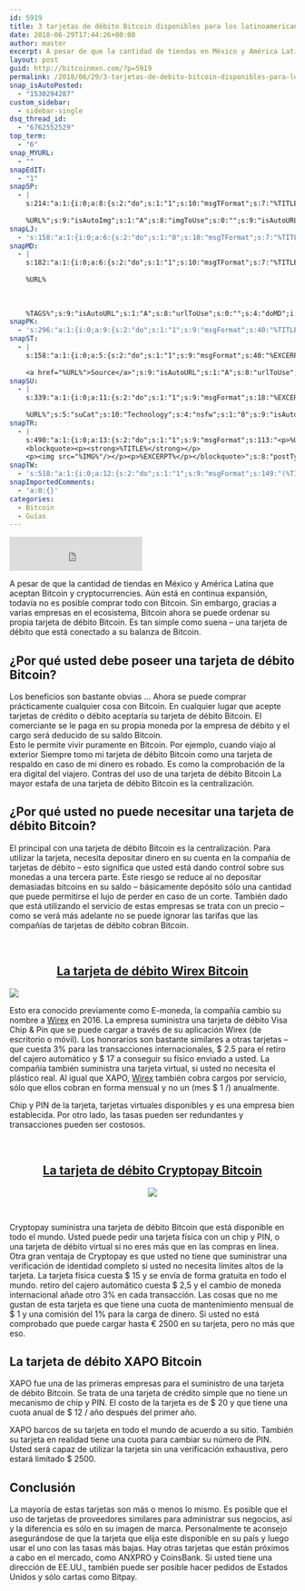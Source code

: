 ```yaml
---
id: 5919
title: 3 tarjetas de débito Bitcoin disponibles para los latinoamericanos
date: 2018-06-29T17:44:26+00:00
author: master
excerpt: A pesar de que la cantidad de tiendas en México y América Latina que aceptan Bitcoin y cryptocurrencies. Aún está en continua expansión, todavía no es posible comprar todo con Bitcoin
layout: post
guid: http://bitcoinmxn.com/?p=5919
permalink: /2018/06/29/3-tarjetas-de-debito-bitcoin-disponibles-para-los-latinoamericanos/
snap_isAutoPosted:
  - "1530294287"
custom_sidebar:
  - sidebar-single
dsq_thread_id:
  - "6762552529"
top_term:
  - "6"
snap_MYURL:
  - ""
snapEdIT:
  - "1"
snap5P:
  - |
    s:214:"a:1:{i:0;a:8:{s:2:"do";s:1:"1";s:10:"msgTFormat";s:7:"%TITLE%";s:9:"msgFormat";s:18:"%EXCERPT%
    
    %URL%";s:9:"isAutoImg";s:1:"A";s:8:"imgToUse";s:0:"";s:9:"isAutoURL";s:1:"A";s:8:"urlToUse";s:0:"";s:4:"do5P";i:0;}}";
snapLJ:
  - 's:158:"a:1:{i:0;a:6:{s:2:"do";s:1:"0";s:10:"msgTFormat";s:7:"%TITLE%";s:9:"msgFormat";s:9:"%EXCERPT%";s:9:"isAutoURL";s:1:"A";s:8:"urlToUse";s:0:"";s:4:"doLJ";i:0;}}";'
snapMD:
  - |
    s:182:"a:1:{i:0;a:6:{s:2:"do";s:1:"1";s:10:"msgTFormat";s:7:"%TITLE%";s:9:"msgFormat";s:32:"%EXCERPT%
    
    %URL%
    
    
    
    %TAGS%";s:9:"isAutoURL";s:1:"A";s:8:"urlToUse";s:0:"";s:4:"doMD";i:0;}}";
snapPK:
  - 's:296:"a:1:{i:0;a:9:{s:2:"do";s:1:"1";s:9:"msgFormat";s:40:"%TITLE% - %URL% #bitcoin #mexico #crypto";s:9:"isAutoURL";s:1:"A";s:8:"urlToUse";s:0:"";s:4:"doPK";i:0;s:8:"isPosted";s:1:"1";s:4:"pgID";i:1380722762;s:7:"postURL";s:30:"https://www.plurk.com/p/mu1oi2";s:5:"pDate";s:19:"2018-06-29 17:44:31";}}";'
snapST:
  - |
    s:158:"a:1:{i:0;a:5:{s:2:"do";s:1:"1";s:9:"msgFormat";s:40:"%EXCERPT%
    
    <a href="%URL%">Source</a>";s:9:"isAutoURL";s:1:"A";s:8:"urlToUse";s:0:"";s:4:"doST";i:0;}}";
snapSU:
  - |
    s:339:"a:1:{i:0;a:11:{s:2:"do";s:1:"1";s:9:"msgFormat";s:18:"%EXCERPT%
    
    %URL%";s:5:"suCat";s:10:"Technology";s:4:"nsfw";s:1:"0";s:9:"isAutoURL";s:1:"A";s:8:"urlToUse";s:0:"";s:4:"doSU";i:0;s:8:"isPosted";s:1:"1";s:4:"pgID";s:6:"1isigF";s:7:"postURL";s:45:"http://www.stumbleupon.com/su/1isigF/comments";s:5:"pDate";s:19:"2018-06-29 17:44:46";}}";
snapTR:
  - |
    s:490:"a:1:{i:0;a:13:{s:2:"do";s:1:"1";s:9:"msgFormat";s:113:"<p>%URL%</p>
    <blockquote><p><strong>%TITLE%</strong></p>
    <p><img src="%IMG%"/></p><p>%EXCERPT%</p></blockquote>";s:8:"postType";s:1:"T";s:10:"msgTFormat";s:7:"%TITLE%";s:9:"isAutoImg";s:1:"A";s:8:"imgToUse";s:0:"";s:9:"isAutoURL";s:1:"A";s:8:"urlToUse";s:0:"";s:4:"doTR";i:0;s:8:"isPosted";s:1:"1";s:4:"pgID";i:175377738533;s:7:"postURL";s:46:"http://bitcoinmxn.tumblr.com/post/175377738533";s:5:"pDate";s:19:"2018-06-29 17:44:47";}}";
snapTW:
  - 's:518:"a:1:{i:0;a:12:{s:2:"do";s:1:"1";s:9:"msgFormat";s:149:"(%TITLE%) - %URL% #bitcoin #criptomonedas #criptomoneda #blockchain #bitcoinMexico #bitcoinpanama #bitcoinvenezuela #ethereum #mexico #cryptocurrency";s:8:"attchImg";s:1:"1";s:9:"isAutoImg";s:1:"A";s:8:"imgToUse";s:0:"";s:9:"isAutoURL";s:1:"A";s:8:"urlToUse";s:0:"";s:4:"doTW";i:0;s:8:"isPosted";s:1:"1";s:4:"pgID";s:19:"1012753770843865088";s:7:"postURL";s:58:"https://twitter.com/mxn_bitcoin/status/1012753770843865088";s:5:"pDate";s:19:"2018-06-29 17:44:49";}}";'
snapImportedComments:
  - 'a:0:{}'
categories:
  - Bitcoin
  - Guías
---
```


<iframe allowtransparency="true" frameborder="0" hspace="0" vspace="0" marginheight="0" marginwidth="0" scrolling="no" width="234" height="60" src="https://localbitcoins.com/affiliate-embed/half-banner?ch=19bth"></iframe>

A pesar de que la cantidad de tiendas en México y América Latina que aceptan Bitcoin y cryptocurrencies. Aún está en continua expansión, todavía no es posible comprar todo con Bitcoin. Sin embargo, gracias a varias empresas en el ecosistema, Bitcoin ahora se puede ordenar su propia tarjeta de débito Bitcoin. Es tan simple como suena &#8211; una tarjeta de débito que está conectado a su balanza de Bitcoin.

## ¿Por qué usted debe poseer una tarjeta de débito Bitcoin?

Los beneficios son bastante obvias &#8230; Ahora se puede comprar prácticamente cualquier cosa con Bitcoin. En cualquier lugar que acepte tarjetas de crédito o débito aceptaría su tarjeta de débito Bitcoin. El comerciante se le paga en su propia moneda por la empresa de débito y el cargo será deducido de su saldo Bitcoin.  
Esto le permite vivir puramente en Bitcoin. Por ejemplo, cuando viajo al exterior Siempre tomo mi tarjeta de débito Bitcoin como una tarjeta de respaldo en caso de mi dinero es robado. Es como la comprobación de la era digital del viajero. Contras del uso de una tarjeta de débito Bitcoin La mayor estafa de una tarjeta de débito Bitcoin es la centralización.

## ¿Por qué usted no puede necesitar una tarjeta de débito Bitcoin?

El principal con una tarjeta de débito Bitcoin es la centralización. Para utilizar la tarjeta, necesita depositar dinero en su cuenta en la compañía de tarjetas de débito &#8211; esto significa que usted está dando control sobre sus monedas a una tercera parte. Este riesgo se reduce al no depositar demasiadas bitcoins en su saldo &#8211; básicamente depósito sólo una cantidad que puede permitirse el lujo de perder en caso de un corte. También dado que está utilizando el servicio de estas empresas se trata con un precio &#8211; como se verá más adelante no se puede ignorar las tarifas que las compañías de tarjetas de débito cobran Bitcoin.

&nbsp;

<h2 style="text-align: center;">
  <a href="https://links.wirexapp.com/MpmB/4bTIQcutbK?action=affiliate-register&code=lPH56fTSxUiBEatbP2-3_g">La tarjeta de débito Wirex Bitcoin</a>
</h2>

<img class="aligncenter" src="https://i.imgur.com/zbAMcTA.png" /> 

Esto era conocido previamente como E-moneda, la compañía cambio su nombre a [Wirex](https://links.wirexapp.com/MpmB/4bTIQcutbK?action=affiliate-register&code=lPH56fTSxUiBEatbP2-3_g) en 2016. La empresa suministra una tarjeta de débito Visa Chip & Pin que se puede cargar a través de su aplicación Wirex (de escritorio o móvil). Los honorarios son bastante similares a otras tarjetas &#8211; que cuesta 3% para las transacciones internacionales, $ 2.5 para el retiro del cajero automático y $ 17 a conseguir su físico enviado a usted. La compañía también suministra una tarjeta virtual, si usted no necesita el plástico real. Al igual que XAPO, [Wirex](https://links.wirexapp.com/MpmB/4bTIQcutbK?action=affiliate-register&code=lPH56fTSxUiBEatbP2-3_g) también cobra cargos por servicio, sólo que ellos cobran en forma mensual y no un (mes $ 1 /) anualmente.

Chip y PIN de la tarjeta, tarjetas virtuales disponibles y es una empresa bien establecida. Por otro lado, las tasas pueden ser redundantes y transacciones pueden ser costosos.

&nbsp;

<h2 style="text-align: center;">
  <a href="http://cryptopay.me/join/4c4995de">La tarjeta de débito Cryptopay Bitcoin</a>
</h2>

<p style="text-align: center;">
  <img src="https://i.imgur.com/1MftXra.jpg" />
</p>

&nbsp;

Cryptopay suministra una tarjeta de débito Bitcoin que está disponible en todo el mundo. Usted puede pedir una tarjeta física con un chip y PIN, o una tarjeta de débito virtual si no eres más que en las compras en línea. Otra gran ventaja de Cryptopay es que usted no tiene que suministrar una verificación de identidad completo si usted no necesita límites altos de la tarjeta. La tarjeta física cuesta $ 15 y se envía de forma gratuita en todo el mundo. retiro del cajero automático cuesta $ 2,5 y el cambio de moneda internacional añade otro 3% en cada transacción. Las cosas que no me gustan de esta tarjeta es que tiene una cuota de mantenimiento mensual de $ 1 y una comisión del 1% para la carga de dinero. Si usted no está comprobado que puede cargar hasta € 2500 en su tarjeta, pero no más que eso.

## La tarjeta de débito XAPO Bitcoin

XAPO fue una de las primeras empresas para el suministro de una tarjeta de débito Bitcoin. Se trata de una tarjeta de crédito simple que no tiene un mecanismo de chip y PIN. El costo de la tarjeta es de $ 20 y que tiene una cuota anual de $ 12 / año después del primer año.

XAPO barcos de su tarjeta en todo el mundo de acuerdo a su sitio. También su tarjeta en realidad tiene una cuota para cambiar su número de PIN. Usted será capaz de utilizar la tarjeta sin una verificación exhaustiva, pero estará limitado $ 2500.

## Conclusión

La mayoría de estas tarjetas son más o menos lo mismo. Es posible que el uso de tarjetas de proveedores similares para administrar sus negocios, así y la diferencia es sólo en su imagen de marca. Personalmente te aconsejo asegurándose de que la tarjeta que elija este disponible en su país y luego usar el uno con las tasas más bajas. Hay otras tarjetas que están próximos a cabo en el mercado, como ANXPRO y CoinsBank. Si usted tiene una dirección de EE.UU., también puede ser posible hacer pedidos de Estados Unidos y sólo cartas como Bitpay.
